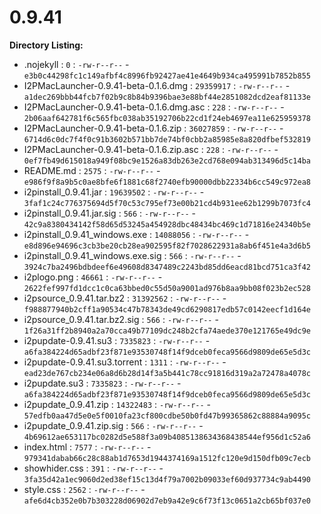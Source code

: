 0.9.41
======

**Directory Listing:**

 - .nojekyll : `0` : `-rw-r--r--` - `e3b0c44298fc1c149afbf4c8996fb92427ae41e4649b934ca495991b7852b855`
 - I2PMacLauncher-0.9.41-beta-0.1.6.dmg : `29359917` : `-rw-r--r--` - `a1dec269bbb44fcb7f02b9c8b84b9396bae3e88bf44e2851082dcd2eaf81133e`
 - I2PMacLauncher-0.9.41-beta-0.1.6.dmg.asc : `228` : `-rw-r--r--` - `2b06aaf642781f6c565fbc038ab35192706b22cd1f24eb4697ea11e625959378`
 - I2PMacLauncher-0.9.41-beta-0.1.6.zip : `36027859` : `-rw-r--r--` - `6714d6c0dc7f4f0c91b3602b571bb7de74bf0cbb2a85985e8a820dfbef532819`
 - I2PMacLauncher-0.9.41-beta-0.1.6.zip.asc : `228` : `-rw-r--r--` - `0ef7fb49d615018a949f08bc9e1526a83db263e2cd768e094ab313496d5c14ba`
 - README.md : `2575` : `-rw-r--r--` - `e986f9f8a9b5c0ae8bfe6f1881c68f2740efb90000dbb22334b6cc549c972ea8`
 - i2pinstall_0.9.41.jar : `19639502` : `-rw-r--r--` - `3faf1c24c776375694d5f70c53c795ef73e00b21cd4b931ee62b1299b7073fc4`
 - i2pinstall_0.9.41.jar.sig : `566` : `-rw-r--r--` - `42c9a8380434142f58d65d53245a454928dbc48434bc469c1d71816e24340b5e`
 - i2pinstall_0.9.41_windows.exe : `14088056` : `-rw-r--r--` - `e8d896e94696c3cb3be20cb28ea902595f82f7028622931a8ab6f451e4a3d6b5`
 - i2pinstall_0.9.41_windows.exe.sig : `566` : `-rw-r--r--` - `3924c7ba2496bdbdeef6e49608d8347489c2243bd85dd6eacd81bcd751ca3f42`
 - i2plogo.png : `46661` : `-rw-r--r--` - `2622fef997fd1dcc1c0ca63bbed0c55d50a9001ad976b8aa9bb08f023b2ec528`
 - i2psource_0.9.41.tar.bz2 : `31392562` : `-rw-r--r--` - `f988877940b2cff1a90534c47b78343de49cd6290817edb57c0142eecf1d164e`
 - i2psource_0.9.41.tar.bz2.sig : `566` : `-rw-r--r--` - `1f26a31ff2b8940a2a70cca49b77109dc248b2cfa74aede370e121765e49dc9e`
 - i2pupdate-0.9.41.su3 : `7335823` : `-rw-r--r--` - `a6fa384224d65adbf23f871e93530748f14f9dceb0feca9566d9809de65e5d3c`
 - i2pupdate-0.9.41.su3.torrent : `1311` : `-rw-r--r--` - `ead23de767cb234e06a8d6b28d14f3a5b441c78cc91816d319a2a72478a4078c`
 - i2pupdate.su3 : `7335823` : `-rw-r--r--` - `a6fa384224d65adbf23f871e93530748f14f9dceb0feca9566d9809de65e5d3c`
 - i2pupdate_0.9.41.zip : `14322483` : `-rw-r--r--` - `57edfb0aa47d5e0e5f0010fa23cf800cdbe50b0fd47b99365862c88884a9095c`
 - i2pupdate_0.9.41.zip.sig : `566` : `-rw-r--r--` - `4b69612ae653117bc0282d5e588f3a09b4085138634368438544ef956d1c52a6`
 - index.html : `7577` : `-rw-r--r--` - `979341dabab66c28c88ab1d7653d1944374169a1512fc120e9d150dfb09c7ecb`
 - showhider.css : `391` : `-rw-r--r--` - `3fa35d42a1ec9060d2ed38ef15c13d4f79a7002b09033ef60d937734c9ab4490`
 - style.css : `2562` : `-rw-r--r--` - `afe6d4cb352e0b7b303228d06902d7eb9a42e9c6f73f13c0651a2cb65bf037e0`
